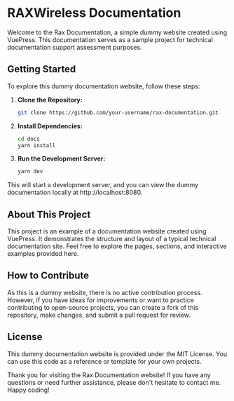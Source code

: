 # RAXWireless Documentation

Welcome to the Rax Documentation, a simple dummy website created using VuePress. This documentation serves as a sample project for technical documentation support assessment purposes.

## Getting Started

To explore this dummy documentation website, follow these steps:

1. **Clone the Repository:**
   ```bash
   git clone https://github.com/your-username/rax-documentation.git

2. **Install Dependencies:**
   ```bash
   cd docs
   yarn install

3. **Run the Development Server:**
   ```bash
   yarn dev

This will start a development server, and you can view the dummy documentation locally at http://localhost:8080.

## About This Project

This project is an example of a documentation website created using VuePress. It demonstrates the structure and layout of a typical technical documentation site. Feel free to explore the pages, sections, and interactive examples provided here.

## How to Contribute

As this is a dummy website, there is no active contribution process. However, if you have ideas for improvements or want to practice contributing to open-source projects, you can create a fork of this repository, make changes, and submit a pull request for review.

## License

This dummy documentation website is provided under the MIT License. You can use this code as a reference or template for your own projects.


Thank you for visiting the Rax Documentation website! If you have any questions or need further assistance, please don't hesitate to contact me. Happy coding!
